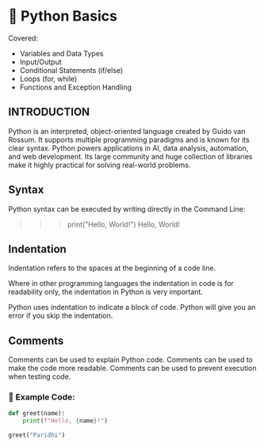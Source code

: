 # 🐍 Python Basics

Covered:
- Variables and Data Types
- Input/Output
- Conditional Statements (if/else)
- Loops (for, while)
- Functions and Exception Handling

 ## INTRODUCTION
Python is an interpreted, object-oriented language created by Guido van Rossum. It supports multiple programming paradigms and is known for its clear syntax. Python powers applications in AI, data analysis, automation, and web development. Its large community and huge collection of libraries make it highly practical for solving real-world problems.

## Syntax
Python syntax can be executed by writing directly in the Command Line:
>>> print("Hello, World!")
Hello, World!

## Indentation
Indentation refers to the spaces at the beginning of a code line.

Where in other programming languages the indentation in code is for readability only, the indentation in Python is very important.

Python uses indentation to indicate a block of code.
Python will give you an error if you skip the indentation.

##   Comments
Comments can be used to explain Python code.
Comments can be used to make the code more readable.
Comments can be used to prevent execution when testing code.

### 🧪 Example Code:
```python
def greet(name):
    print(f"Hello, {name}!")

greet("Paridhi")
```
